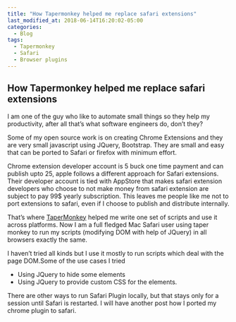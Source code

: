 ```yaml
---
title: "How Tapermonkey helped me replace safari extensions"
last_modified_at: 2018-06-14T16:20:02-05:00
categories:
  - Blog
tags:
  - Tapermonkey
  - Safari
  - Browser plugins
---
```

## How Tapermonkey helped me replace safari extensions
I am one of the guy who like to automate small things so they help my productivity, after all that’s what software engineers do, don’t they?

Some of my open source work is on creating Chrome Extensions and they are very small javascript using JQuery, Bootstrap. They are small and easy that can be ported to Safari or firefox with minimum effort.

Chrome extension developer account is 5 buck one time payment and can publish upto 25, apple follows a different approach for Safari extensions. Their developer account is tied with AppStore that makes safari extension developers who choose to not make money from safari extension are subject to pay 99$ yearly subscription. This leaves me people like me not to port extensions to safari, even if I choose to publish and distribute internally.

That’s where [TaperMonkey](tapermonkey.net) helped me write one set of scripts and use it across platforms. Now I am a full fledged Mac Safari user using taper monkey to run my scripts (modifying DOM with help of JQuery) in all browsers exactly the same.

I haven’t tried all kinds but I use it mostly to run scripts which deal with the page DOM.Some of the use cases I tried
- Using JQuery to hide some elements
- Using JQuery to provide custom CSS for the elements.

There are other ways to run Safari Plugin locally, but that stays only for a session until Safari is restarted. I will have another post how I ported my chrome plugin to safari.